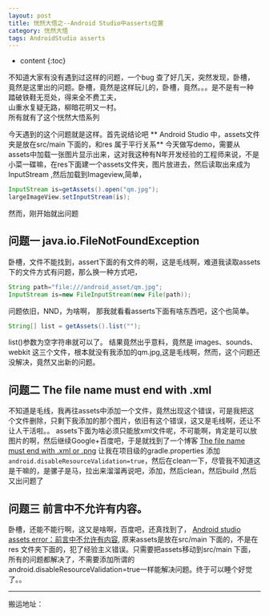 ```yaml
---
layout: post
title: 恍然大悟之--Android Studio中asserts位置
category: 恍然大悟
tags: AndroidStudio asserts
---
```

* content
{:toc}

不知道大家有没有遇到过这样的问题，一个bug 查了好几天，突然发现，卧槽，竟然是这里出的问题。卧槽，竟然是这样玩儿的，卧槽，竟然。。。是不是有一种   
踏破铁鞋无觅处，得来全不费工夫，  
山重水复疑无路，柳暗花明又一村。  
所有就有了这个恍然大悟系列

今天遇到的这个问题就是这样。首先说结论吧
** Android Studio 中，assets文件夹是放在src/main 下面的，和res 属于平行关系**
今天做写demo，需要从assets中加载一张图片显示出来，这对我这种有N年开发经验的工程师来说，不是小菜一碟嘛，在res下面建一个assets文件夹，图片放进去，然后读取出来成为InputStream ,然后加载到Imageview,简单，
```java
InputStream is=getAssets().open("qm.jpg");
largeImageView.setInputStream(is);
```

然而，刚开始就出问题
## 问题一 java.io.FileNotFoundException
卧槽，文件不能找到，assert下面的有文件的啊，这是毛线啊，难道我读取assets下的文件方式有问题，那么换一种方式吧，
```java
String path="file:///android_asset/qm.jpg";
InputStream is=new FileInputStream(new File(path));
```
问题依旧，NND，为啥啊，
那我就看看asserts下面有啥东西吧，这个也简单。
```java
String[] list = getAssets().list("");
```
list()参数为空字符串就可以了。
结果竟然出乎意料，竟然是 images、sounds、webkit 这三个文件，根本就没有我添加的qm.jpg,这是毛线啊，然而，这个问题还没解决，竟然又出新的问题。
## 问题二 The file name must end with .xml
不知道是毛线，我再往assets中添加一个文件，竟然出现这个错误，可是我把这个文件删除，只剩下我添加的那个图片，依旧有这个错误，这又是毛线啊，还让不让人干活啦。。
assets下面为啥必须只能放xml文件呢，不可能啊，肯定是可以放图片的啊，然后继续Google+百度吧，于是就找到了一个博客  [The file name must end with .xml or .png](https://blog.csdn.net/zhangnianxiang/article/details/76906567)
让我在项目级的gradle.properties 添加 `android.disableResourceValidation=true`，然后在clean一下，尽管我不知道这是干嘛的，是骡子是马，拉出来溜溜再说吧，添加，然后clean，然后build ,然后又出问题了

## 问题三 前言中不允许有内容。  
卧槽，还能不能行啊，这又是啥啊，百度吧，还真找到了， [Android studio assets error：前言中不允许有内容](https://blog.csdn.net/alice_1_1/article/details/70050794), 原来assets是放在src/main 下面的，不是在res 文件夹下面的，犯了经验主义错误。只需要把assets移动到src/main 下面，所有的问题都解决了，不需要添加所谓的 android.disableResourceValidation=true一样能解决问题。终于可以睡个好觉了。。

---
搬运地址：
